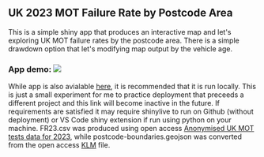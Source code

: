 ## UK 2023 MOT Failure Rate by Postcode Area
This is a simple shiny app that produces an interactive map and let's exploring UK MOT failure rates by the postcode area. There is a simple drawdown option that let's modifying map output by the vehicle age.

### App demo: ![](https://github.com/ASemeyutin/MOT_FRate_2023/blob/main/app_demo.gif)
While app is also avialable [here](https://asemeyutin.shinyapps.io/motfr2023/), it is recommended that it is run locally. This is just a small experiment for me to practice deployment that preceeds a different project and this link will become inactive in the future. If requirements are satisfied it may require shinylive to run on Github (without deployment) or VS Code shiny extension if run using python on your machine. FR23.csv was produced using open access [Anonymised UK MOT tests data for 2023](https://www.data.gov.uk/dataset/e3939ef8-30c7-4ca8-9c7c-ad9475cc9b2f/anonymised-mot-tests-and-results), while postcode-boundaries.geojson was converted from the open access [KLM](https://www.freemaptools.com/uk-postcode-map.htm) file.

